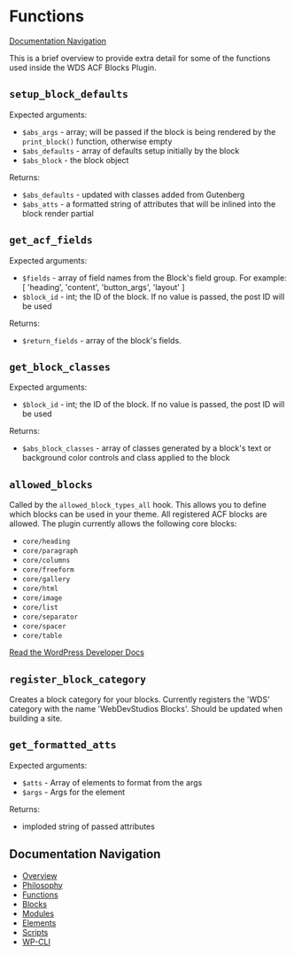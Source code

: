 # Functions

[Documentation Navigation](#documentation-navigation)

This is a brief overview to provide extra detail for some of the functions used inside the WDS ACF Blocks Plugin.

## `setup_block_defaults`

Expected arguments:

-   `$abs_args` - array; will be passed if the block is being rendered by the `print_block()` function, otherwise empty
-   `$abs_defaults` - array of defaults setup initially by the block
-   `$abs_block` - the block object

Returns:

-   `$abs_defaults` - updated with classes added from Gutenberg
-   `$abs_atts` - a formatted string of attributes that will be inlined into the block render partial

## `get_acf_fields`

Expected arguments:

-   `$fields` - array of field names from the Block's field group. For example: [ 'heading', 'content', 'button_args', 'layout' ]
-   `$block_id` - int; the ID of the block. If no value is passed, the post ID will be used

Returns:

-   `$return_fields` - array of the block's fields.

## `get_block_classes`

Expected arguments:

-   `$block_id` - int; the ID of the block. If no value is passed, the post ID will be used

Returns:

-   `$abs_block_classes` - array of classes generated by a block's text or background color controls and class applied to the block

## `allowed_blocks`

Called by the `allowed_block_types_all` hook. This allows you to define which blocks can be used in your theme. All registered ACF blocks are allowed. The plugin currently allows the following core blocks:

-   `core/heading`
-   `core/paragraph`
-   `core/columns`
-   `core/freeform`
-   `core/gallery`
-   `core/html`
-   `core/image`
-   `core/list`
-   `core/separator`
-   `core/spacer`
-   `core/table`

[Read the WordPress Developer Docs](https://developer.wordpress.org/block-editor/reference-guides/filters/block-filters/#allowed_block_types_all)

## `register_block_category`

Creates a block category for your blocks. Currently registers the 'WDS' category with the name 'WebDevStudios Blocks'. Should be updated when building a site.

## `get_formatted_atts`

Expected arguments:

-   `$atts` - Array of elements to format from the args
-   `$args` - Args for the element

Returns:

-   imploded string of passed attributes

## Documentation Navigation

-   [Overview](Home.md)
-   [Philosophy](Philosophy.md)
-   [Functions](Functions.md)
-   [Blocks](Blocks.md)
-   [Modules](Modules.md)
-   [Elements](Elements.md)
-   [Scripts](Scripts.md)
-   [WP-CLI](WP-CLI.md)
